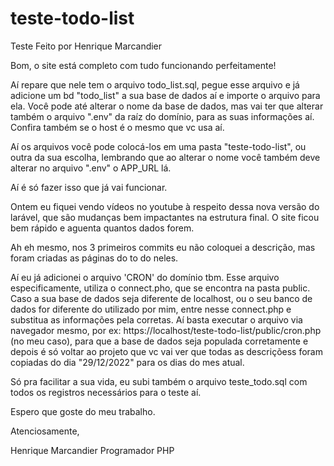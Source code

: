 # teste-todo-list

Teste Feito por Henrique Marcandier

Bom, o site está completo com tudo funcionando perfeitamente!

Aí repare que nele tem o arquivo todo_list.sql, pegue esse arquivo e já adicione um bd "todo_list" a sua base de dados aí e importe o arquivo para ela. Você pode até alterar o nome da base de dados, mas vai ter que alterar também o arquivo ".env" da raíz do domínio, para as suas informações aí. Confira também se o host é o mesmo que vc usa aí.

Aí os arquivos você pode colocá-los em uma pasta "teste-todo-list", ou outra da sua escolha, lembrando que ao alterar o nome você também deve alterar no arquivo ".env" o APP_URL lá.

Aí é só fazer isso que já vai funcionar.

Ontem eu fiquei vendo vídeos no youtube à respeito dessa nova versão do larável, que são mudanças bem impactantes na estrutura final. O site ficou bem rápido e aguenta quantos dados forem.

Ah eh mesmo, nos 3 primeiros commits eu não coloquei a descrição, mas foram criadas as páginas do to do neles.

Aí eu já adicionei o arquivo 'CRON' do domínio tbm. Esse arquivo especificamente, utiliza o connect.pho, que se encontra na pasta public. Caso a sua base de dados seja diferente de localhost, ou o seu banco de dados for diferente do utilizado por mim, entre nesse connect.php e substitua as informações pela corretas. Aí basta executar o arquivo via navegador mesmo, por ex: https://localhost/teste-todo-list/public/cron.php (no meu caso), para que a base de dados seja populada corretamente e depois é só voltar ao projeto que vc vai ver que todas as descriçõess foram copiadas do dia "29/12/2022" para os dias do mes atual.

Só pra facilitar a sua vida, eu subi também o arquivo teste_todo.sql com todos os registros necessários para o teste aí.

Espero que goste do meu trabalho.

Atenciosamente,

Henrique Marcandier
Programador PHP
